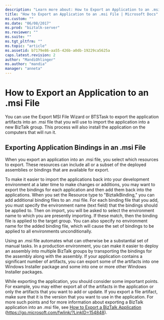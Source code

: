 ```yaml
---
description: "Learn more about: How to Export an Application to an .msi File"
title: "How to Export an Application to an .msi File | Microsoft Docs"
ms.custom: ""
ms.date: "06/08/2017"
ms.prod: "biztalk-server"
ms.reviewer: ""
ms.suite: ""
ms.tgt_pltfrm: ""
ms.topic: "article"
ms.assetid: b7179e86-aa55-426b-a0db-19229ca5625a
caps.latest.revision: 2
author: "MandiOhlinger"
ms.author: "mandia"
manager: "anneta"
---
```

# How to Export an Application to an .msi File
You can use the Export MSI File Wizard or BTSTask to export the application artifacts into an .msi file that you will use to import the application into a new BizTalk group. This process will also install the application on the computers that will run it.

## Exporting Application Bindings in an .msi File
 When you export an application into an .msi file, you select which resources to export. These resources can include all or a subset of the deployed assemblies or bindings that are available for export.

 To make it easier to import the applications back into your development environment at a later time to make changes or additions, you may want to export the bindings for each application and then add them back into the applications. When you set the Resource type to "BiztalkBinding," you can add additional binding files to an .msi file. For each binding file that you add, you must specify the environment name (text field) that the bindings should be applied to. Then on import, you will be asked to select the environment name to which you are presently importing. If these match, then the binding file is applied to the target group. You can also specify no environment name for the added binding file, which will cause the set of bindings to be applied to all environments unconditionally.

 Using an .msi file automates what can otherwise be a substantial set of manual tasks. In a production environment, you can make it easier to deploy an assembly into multiple BizTalk groups by transporting the bindings for the assembly along with the assembly. If your application contains a significant number of artifacts, you can export some of the artifacts into one Windows Installer package and some into one or more other Windows Installer packages.

 While exporting the application, you should consider some important points. For example, you may either export all of the artifacts in the application or only the artifacts that you want to add or update. If you export a file artifact, make sure that it is the version that you want to use in the application. For more such points and for more information about exporting a BizTalk application into an .msi file, see [How to Export a BizTalk Application](../core/how-to-export-a-biztalk-application.md) (https://go.microsoft.com/fwlink/?LinkID=154848).